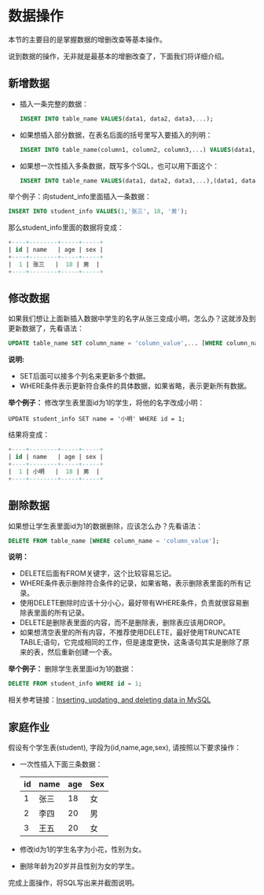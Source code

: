 # 数据操作

本节的主要目的是掌握数据的增删改查等基本操作。

说到数据的操作，无非就是最基本的增删改查了，下面我们将详细介绍。

## 新增数据

* 插入一条完整的数据：

  ```sql
  INSERT INTO table_name VALUES(data1, data2, data3,...);
  ```

* 如果想插入部分数据，在表名后面的括号里写入要插入的列明：

  ```sql
  INSERT INTO table_name(column1, column2, column3,...) VALUES(data1, data2, data3,...);
  ```

* 如果想一次性插入多条数据，既写多个SQL，也可以用下面这个：

  ```sql
  INSERT INTO table_name VALUES(data1, data2, data3,...),(data1, data2, data3,...);
  ```


举个例子：向student_info里面插入一条数据：

```sql
INSERT INTO student_info VALUES(1,'张三', 18, '男');
```

那么student_info里面的数据将变成：

```sql
+----+--------+-----+-----+
| id | name   | age | sex |
+----+--------+-----+-----+
|  1 | 张三   |  18 | 男  |
+----+--------+-----+-----+
```



## 修改数据

如果我们想让上面新插入数据中学生的名字从张三变成小明，怎么办？这就涉及到更新数据了，先看语法：

```sql
UPDATE table_name SET column_name = 'column_value',... [WHERE column_name = 'column_value'];
```

**说明:**

* SET后面可以接多个列名来更新多个数据。
* WHERE条件表示更新符合条件的具体数据，如果省略，表示更新所有数据。

**举个例子：** 修改学生表里面id为1的学生，将他的名字改成小明：

```sq
UPDATE student_info SET name = '小明' WHERE id = 1;
```

结果将变成：

```sql
+----+--------+-----+-----+
| id | name   | age | sex |
+----+--------+-----+-----+
|  1 | 小明   |  18 | 男  |
+----+--------+-----+-----+
```



## 删除数据

如果想让学生表里面id为1的数据删除，应该怎么办？先看语法：

```sql
DELETE FROM table_name [WHERE column_name = 'column_value'];
```

**说明：**

* DELETE后面有FROM关键字，这个比较容易忘记。
* WHERE条件表示删除符合条件的记录，如果省略，表示删除表里面的所有记录。
* 使用DELETE删除时应该十分小心，最好带有WHERE条件，负责就很容易删除表里面的所有记录。
* DELETE是删除表里面的内容，而不是删除表，删除表应该用DROP。
* 如果想清空表里的所有内容，不推荐使用DELETE，最好使用TRUNCATE TABLE;语句，它完成相同的工作，但是速度更快，这条语句其实是删除了原来的表，然后重新创建一个表。

**举个例子：** 删除学生表里面id为1的数据：

```sql
DELETE FROM student_info WHERE id = 1;
```



相关参考链接：[Inserting, updating, and deleting data in MySQL](http://zetcode.com/databases/mysqltutorial/datamanipulation/)



## 家庭作业

假设有个学生表(student), 字段为(id,name,age,sex), 请按照以下要求操作：

* 一次性插入下面三条数据：

  | id   | name | age  | Sex  |
  | ---- | ---- | ---- | ---- |
  | 1    | 张三 | 18   | 女   |
  | 2    | 李四 | 20   | 男   |
  | 3    | 王五 | 20   | 女   |

* 修改id为1的学生名字为小花，性别为女。

* 删除年龄为20岁并且性别为女的学生。

完成上面操作，将SQL写出来并截图说明。


